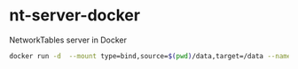 # nt-server-docker
NetworkTables server in Docker

```bash
docker run -d  --mount type=bind,source=$(pwd)/data,target=/data --name nt-server --publish 1735:1735 --restart=unless-stopped j3ff/nt-server
```
